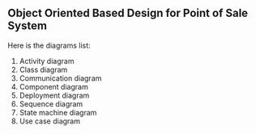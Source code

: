 ## Object Oriented Based Design for Point of Sale System
Here is the diagrams list:

 1. Activity diagram
 2. Class diagram
 3. Communication diagram
 4. Component diagram
 5. Deployment diagram
 6. Sequence diagram
 7. State machine diagram
 8. Use case diagram
